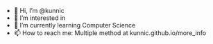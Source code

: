 - 👋 Hi, I’m @kunnic
- 👀 I’m interested in 
- 🌱 I’m currently learning Computer Science
- 📫 How to reach me: Multiple method at kunnic.github.io/more_info

<!---
kunnic/kunnic is a ✨ special ✨ repository because its `README.md` (this file) appears on your GitHub profile.
You can click the Preview link to take a look at your changes.
--->
